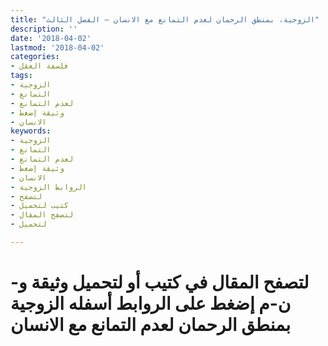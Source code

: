 ```yaml
---
title: "الزوجية، بمنطق الرحمان لعدم التمانع مع الانسان – الفصل الثالث"
description: ''
date: '2018-04-02'
lastmod: '2018-04-02'
categories:
- فلسفة العقل
tags:
- الزوجية
- التمانع
- لعدم التمانع
- وثيقة إضغط
- الانسان
keywords:
- الزوجية
- التمانع
- لعدم التمانع
- وثيقة إضغط
- الانسان
- الروابط الزوجية
- لتصفح
- كتيب لتحميل
- لتصفح المقال
- لتحميل

---
```

# **لتصفح المقال في كتيب أو لتحميل وثيقة و-ن-م إضغط على الروابط أسفله** **الزوجية بمنطق الرحمان لعدم التمانع مع الانسان**

###